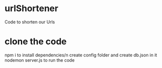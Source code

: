 # urlShortener
Code to shorten our Urls

# clone the code
npm i to install dependencies/n
create config folder and create db.json in it
nodemon server.js to run the code
